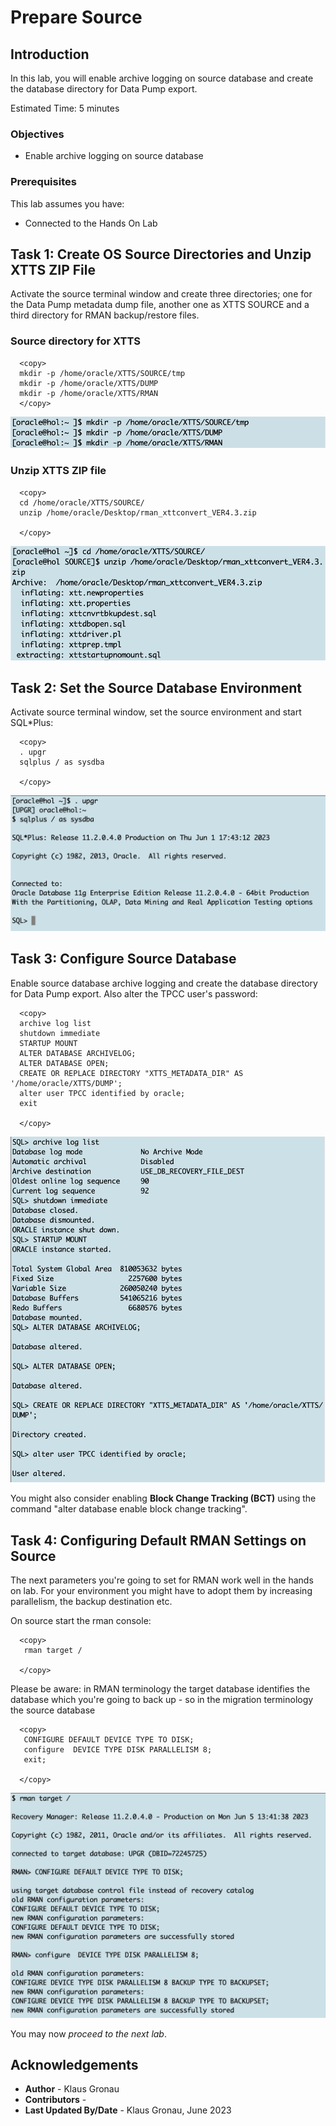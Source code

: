 # Prepare Source 

## Introduction

In this lab, you will enable archive logging on source database and create the database directory for Data Pump export.

Estimated Time: 5 minutes

### Objectives

- Enable archive logging on source database

### Prerequisites

This lab assumes you have:

- Connected to the Hands On Lab

## Task 1: Create OS Source Directories and Unzip XTTS ZIP File
Activate the source terminal window and create three directories; one for the Data Pump metadata dump file, another one as XTTS SOURCE and a third directory for RMAN backup/restore files.

### Source directory for XTTS 

  ```
    <copy>
    mkdir -p /home/oracle/XTTS/SOURCE/tmp 
    mkdir -p /home/oracle/XTTS/DUMP
    mkdir -p /home/oracle/XTTS/RMAN
    </copy>
  ```

![Create_Source_OS_Dir](./images/Create_Source_OS_DIR.png " ")


### Unzip XTTS ZIP file

  ```
    <copy>
    cd /home/oracle/XTTS/SOURCE/
    unzip /home/oracle/Desktop/rman_xttconvert_VER4.3.zip

    </copy>
  ```

![Unzip_XTTS](./images/XTTS_unzip_SRC.png " ")

## Task 2: Set the Source Database Environment

Activate source terminal window, set the source environment and start SQL*Plus:

  ```
    <copy>
    . upgr
    sqlplus / as sysdba

    </copy>
 ```

![Login to CDB3](./images/Source_UPGR_env_sqlplus.png " ")


## Task 3: Configure Source Database
Enable source database archive logging and create the database directory for Data Pump export. Also alter the TPCC user's password:


  ```
    <copy>
    archive log list
    shutdown immediate
    STARTUP MOUNT
    ALTER DATABASE ARCHIVELOG;
    ALTER DATABASE OPEN;
    CREATE OR REPLACE DIRECTORY "XTTS_METADATA_DIR" AS '/home/oracle/XTTS/DUMP';
    alter user TPCC identified by oracle;
    exit
    
    </copy>
  ```


![Login to CDB3](./images/enable_archive_logging.png " ")


You might also consider enabling __Block Change Tracking (BCT)__ using the command "alter database enable block change tracking".

## Task 4: Configuring Default RMAN Settings on Source
The next parameters you're going to set for RMAN work well in the hands on lab. For your environment you might have to adopt them by increasing parallelism, the backup destination etc.

On source start the rman console: 

  ```
    <copy>
     rman target /

    </copy>
  ```

Please be aware:
in RMAN terminology the target database identifies the database which you're going to back up - so in the migration terminology the source database

  ```
    <copy>
     CONFIGURE DEFAULT DEVICE TYPE TO DISK;
     configure  DEVICE TYPE DISK PARALLELISM 8;
     exit;

    </copy>
  ```
![configure_RMAN_Source](./images/rman_default_target_settings.png " ")


You may now *proceed to the next lab*.


## Acknowledgements
* **Author** - Klaus Gronau
* **Contributors** -  
* **Last Updated By/Date** - Klaus Gronau, June 2023
